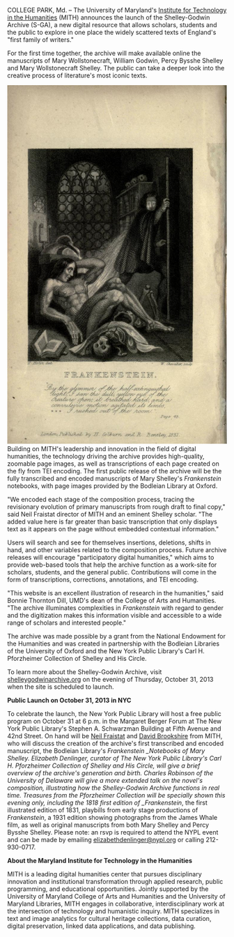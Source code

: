COLLEGE PARK, Md. – The University of Maryland's [Institute for Technology in the Humanities](http://mith.umd.edu/) (MITH) announces the launch of the Shelley-Godwin Archive (S-GA), a new digital resource that allows scholars, students and the public to explore in one place the widely scattered texts of England's "first family of writers."

For the first time together, the archive will make available online the manuscripts of Mary Wollstonecraft, William Godwin, Percy Bysshe Shelley and Mary Wollstonecraft Shelley. The public can take a deeper look into the creative process of literature's most iconic texts.

![The first public release of the archive will be the fully transcribed and encoded manuscripts of Mary Shelley's Frankenstein notebooks, with page images provided by the Bodleian Library at Oxford.  ](../images/sites-umdrightnow.umd.edu-files-frankenstein.1831.inside-cover.jpg "The first public release of the archive will be the fully transcribed and encoded manuscripts of Mary Shelley's Frankenstein notebooks, with page images provided by the Bodleian Library at Oxford.  ")Building on MITH's leadership and innovation in the field of digital humanities, the technology driving the archive provides high-quality, zoomable page images, as well as transcriptions of each page created on the fly from TEI encoding. The first public release of the archive will be the fully transcribed and encoded manuscripts of Mary Shelley's _Frankenstein_ notebooks, with page images provided by the Bodleian Library at Oxford.

"We encoded each stage of the composition process, tracing the revisionary evolution of primary manuscripts from rough draft to final copy," said Neil Fraistat director of MITH and an eminent Shelley scholar. "The added value here is far greater than basic transcription that only displays text as it appears on the page without embedded contextual information."

Users will search and see for themselves insertions, deletions, shifts in hand, and other variables related to the composition process. Future archive releases will encourage "participatory digital humanities," which aims to provide web-based tools that help the archive function as a work-site for scholars, students, and the general public. Contributions will come in the form of transcriptions, corrections, annotations, and TEI encoding.

"This website is an excellent illustration of research in the humanities," said Bonnie Thornton Dill, UMD's dean of the College of Arts and Humanities. "The archive illuminates complexities in _Frankenstein_ with regard to gender and the digitization makes this information visible and accessible to a wide range of scholars and interested people."

The archive was made possible by a grant from the National Endowment for the Humanities and was created in partnership with the Bodleian Libraries of the University of Oxford and the New York Public Library's Carl H. Pforzheimer Collection of Shelley and His Circle.

To learn more about the Shelley-Godwin Archive, visit [shelleygodwinarchive.org](http://shelleygodwinarchive.org) on the evening of Thursday, October 31, 2013 when the site is scheduled to launch.

**Public Launch on October 31, 2013 in NYC**

To celebrate the launch, the New York Public Library will host a free public program on October 31 at 6 p.m. in the Margaret Berger Forum at The New York Public Library's Stephen A. Schwarzman Building at Fifth Avenue and 42nd Street. On hand will be [Neil Fraistat](http://mith.umd.edu/people/person/neil-fraistat/ "Neil Fraistat") and [David Brookshire](http://mith.umd.edu/people/person/david-brookshire/ "David Brookshire") from MITH, who will discuss the creation of the archive's first transcribed and encoded manuscript, the Bodleian Library's _Frankenstein \_Notebooks of Mary Shelley. Elizabeth Denlinger, curator of The New York Public Library's Carl H. Pforzheimer Collection of Shelley and His Circle, will give a brief overview of the archive's generation and birth. Charles Robinson of the University of Delaware will give a more extended talk on the novel's composition, illustrating how the Shelley-Godwin Archive functions in real time. Treasures from the Pforzheimer Collection will be specially shown this evening only, including the 1818 first edition of \_Frankenstein_, the first illustrated edition of 1831, playbills from early stage productions of _Frankenstein_, a 1931 edition showing photographs from the James Whale film, as well as original manuscripts from both Mary Shelley and Percy Bysshe Shelley. Please note: an rsvp is required to attend the NYPL event and can be made by emailing [elizabethdenlinger@nypl.org](mailto:elizabethdenlinger@nypl.org) or calling 212-930-0717.

**About the Maryland Institute for Technology in the Humanities**

MITH is a leading digital humanities center that pursues disciplinary innovation and institutional transformation through applied research, public programming, and educational opportunities. Jointly supported by the University of Maryland College of Arts and Humanities and the University of Maryland Libraries, MITH engages in collaborative, interdisciplinary work at the intersection of technology and humanistic inquiry. MITH specializes in text and image analytics for cultural heritage collections, data curation, digital preservation, linked data applications, and data publishing.